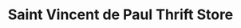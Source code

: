 ---
title: "Saint Vincent de Paul Thrift Store"
url: /eugene/saint-vincent-de-paul-thrift-store-south-seneca-road/
shop: Gebrauchtwaren
---